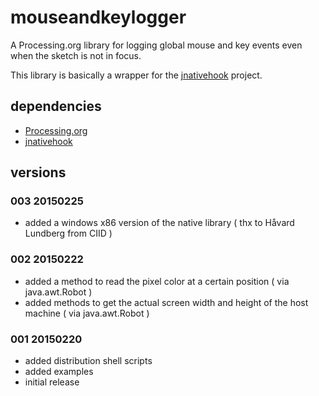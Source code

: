 # mouseandkeylogger

A Processing.org library for logging global mouse and key events even when the sketch is not in focus.

This library is basically a wrapper for the [jnativehook](https://github.com/kwhat/jnativehook) project.

## dependencies

* [Processing.org](https://github.com/processing)
* [jnativehook](https://github.com/kwhat/jnativehook)

## versions

### 003 20150225

* added a windows x86 version of the native library ( thx to Håvard Lundberg from CIID )

### 002 20150222

* added a method to read the pixel color at a certain position ( via java.awt.Robot )
* added methods to get the actual screen width and height of the host machine ( via java.awt.Robot )

### 001 20150220

* added distribution shell scripts
* added examples
* initial release
